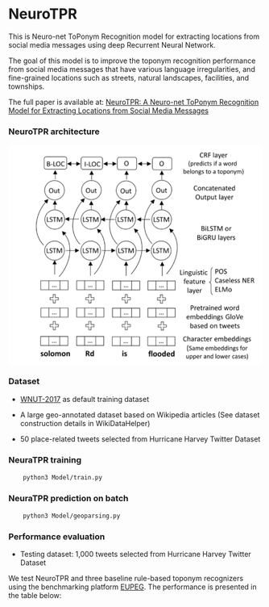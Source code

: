 # NeuroTPR
This is Neuro-net ToPonym Recognition model for extracting locations from social media messages using deep Recurrent Neural Network. 

The goal of this model is to improve the toponym recognition performance from social media messages that have various
language irregularities, and fine-grained locations such as streets, natural landscapes, facilities, and townships.

The full paper is available at: [NeuroTPR: A Neuro-net ToPonym Recognition Model for Extracting Locations from Social Media Messages](https://geoai.geog.buffalo.edu/publications/)

### NeuroTPR architecture

<p align="center">
<img align="center" src="Model_on_paper.png" width="600" />
</p>

### Dataset

* [WNUT-2017](https://github.com/leondz/emerging_entities_17) as default training dataset

* A large geo-annotated dataset based on Wikipedia articles (See dataset construction details in WikiDataHelper)

* 50 place-related tweets selected from Hurricane Harvey Twitter Dataset


### NeuraTPR training

```bash
    python3 Model/train.py
 ```

### NeuraTPR prediction on batch

```bash
    python3 Model/geoparsing.py
 ```

### Performance evaluation

* Testing dataset: 1,000 tweets selected from Hurricane Harvey Twitter Dataset

We test NeuroTPR and three baseline rule-based toponym recognizers using the benchmarking platform [EUPEG](https://github.com/geoai-lab/EUPEG). The performance is presented in the table below: